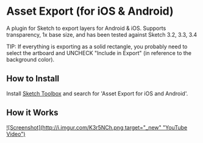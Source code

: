Asset Export (for iOS & Android)
=======================================

A plugin for Sketch to export layers for Android & iOS. Supports transparency, 1x base size, and has been tested against Sketch 3.2, 3.3, 3.4

TIP: If everything is exporting as a solid rectangle, you probably need to select the artboard and UNCHECK "Include in Export" (in reference to the background color).

## How to Install
Install [Sketch Toolbox](http://sketchtoolbox.com/) and search for 'Asset Export for iOS and Android'.

## How it Works
[![Screenshot](http://i.imgur.com/K3r5NCh.png target="_new" "YouTube Video")](https://www.youtube.com/watch?v=HpHoMMm0LWo)
